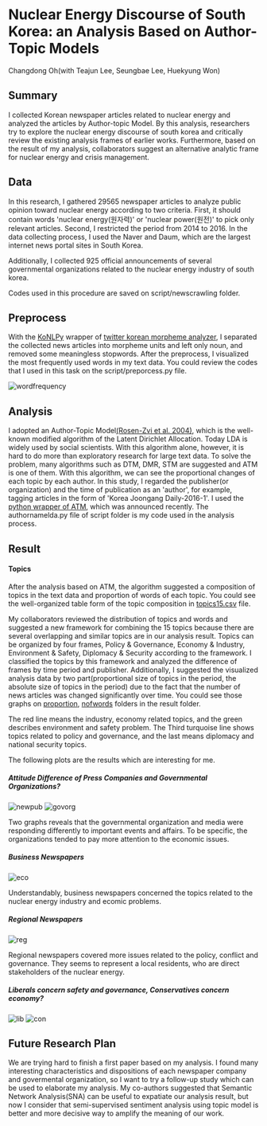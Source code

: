 Nuclear Energy Discourse of South Korea: an Analysis Based on Author-Topic Models
===============
Changdong Oh(with Teajun Lee, Seungbae Lee, Huekyung Won)

Summary
-----------
I collected Korean newspaper articles related to nuclear energy and analyzed the articles by Author-topic Model. By this analysis, researchers try to explore the nuclear energy discourse of south korea and critically review the existing analysis frames of earlier works. Furthermore, based on the result of my analysis, collaborators suggest an alternative analytic frame for nuclear energy and crisis management.

Data
--------
In this research, I gathered 29565 newspaper articles to analyze public opinion toward nuclear energy according to two criteria. First, it should contain words 'nuclear energy(원자력)' or 'nuclear power(원전)' to pick only relevant articles. Second, I restricted the period from 2014 to 2016. In the data collecting process, I used the Naver and Daum, which are the largest internet news portal sites in South Korea.

Additionally, I collected 925 official announcements of several governmental organizations related to the nuclear energy industry of south korea.

Codes used in this procedure are saved on script/newscrawling folder.

Preprocess
-------
With the [KoNLPy](http://konlpy.org/en/v0.4.4/) wrapper of [twitter korean morpheme analyzer](https://github.com/twitter/twitter-korean-text), I separated the collected news articles into morpheme units and left only noun, and removed some meaningless stopwords. After the preprocess, I visualized the most frequently used words in my text data. You could review the codes that I used in this task on the script/preporcess.py file.

![wordfrequency](https://github.com/ChangdongOh/nuclearenergy/blob/master/result/freq.jpg)

Analysis
--------
I adopted an Author-Topic Model[(Rosen-Zvi et al. 2004)](http://dl.acm.org/citation.cfm?id=1036902), which is the well-known modified algorithm of the Latent Dirichlet Allocation. Today LDA is widely used by social scientists. With this algorithm alone, however, it is hard to do more than exploratory research for large text data. To solve the problem, many algorithms such as DTM, DMR, STM are suggested and ATM is one of them. With this algorithm, we can see the proportional changes of each topic by each author. In this study, I regarded the publisher(or organization) and the time of publication as an 'author', for example, tagging articles in the form of 'Korea Joongang Daily-2016-1'. I used the [python wrapper of ATM](https://radimrehurek.com/gensim/models/atmodel.html), which was announced recently. The authornamelda.py file of script folder is my code used in the analysis process.

Result
---------

#### Topics
After the analysis based on ATM, the algorithm suggested a composition of topics in the text data and proportion of words of each topic. You could see the well-organized table form of the topic composition in [topics15.csv](https://github.com/ChangdongOh/nuclearenergy/blob/master/result/topics15.csv) file.

My collaborators reviewed the distribution of topics and words and suggested a new framework for combining the 15 topics because there are several overlapping and similar topics are in our analysis result. Topics can be organized by four frames, Policy & Governance, Economy & Industry, Environment & Safety, Diplomacy & Security according to the framework. I classified the topics by this framework and analyzed the difference of frames by time period and publisher. Additionally, I suggested the visualized analysis data by two part(proportional size of topics in the period, the absolute size of topics in the period) due to the fact that the number of news articles was changed significantly over time. You could see those graphs on [proportion](https://github.com/ChangdongOh/nuclearenergy/tree/master/result/proportion), [nofwords](https://github.com/ChangdongOh/nuclearenergy/tree/master/result/nofwords) folders in the result folder. 

The red line means the industry, economy related topics, and the green describes environment and safety problem. The Third turquoise line shows topics related to policy and governance, and the last means diplomacy and national security topics. 

The following plots are the results which are interesting for me.

##### Attitude Difference of Press Companies and Governmental Organizations?
![newpub](https://github.com/ChangdongOh/nuclearenergy/blob/master/result/nofwords/%EC%96%B8%EB%A1%A0%EC%82%AC%20%EC%A0%84%EC%B2%B4.jpg)
![govorg](https://github.com/ChangdongOh/nuclearenergy/blob/master/result/nofwords/%EC%9B%90%EC%9E%90%EB%A0%A5%EA%B3%84%20%EC%A0%84%EB%B0%98.jpg)

Two graphs reveals that the governmental organization and media were responding differently to important events and affairs. To be specific, the organizations tended to pay more attention to the economic issues.

##### Business Newspapers
![eco](https://github.com/ChangdongOh/nuclearenergy/blob/master/result/nofwords/%EA%B2%BD%EC%A0%9C%EC%A7%80.jpg)

Understandably, business newspapers concerned the topics related to the nuclear energy industry and ecomic problems.

##### Regional Newspapers
![reg](https://github.com/ChangdongOh/nuclearenergy/blob/master/result/nofwords/%EC%A7%80%EC%97%AD%EC%96%B8%EB%A1%A0.jpg)

Regional newspapers covered more issues related to the policy, conflict and governance. They seems to represent a local residents, who are direct stakeholders of the nuclear energy.

##### Liberals concern safety and governance, Conservatives concern economy?
![lib](https://github.com/ChangdongOh/nuclearenergy/blob/master/result/nofwords/%EC%A7%84%EB%B3%B4.jpg)
![con](https://github.com/ChangdongOh/nuclearenergy/blob/master/result/nofwords/%EB%B3%B4%EC%88%98.jpg)


Future Research Plan
------

We are trying hard to finish a first paper based on my analysis. I found many interesting characteristics and dispositions of each newspaper company and govermental organization, so I want to try a follow-up study which can be used to elaborate my analysis. My co-authors suggested that Semantic Network Analysis(SNA) can be useful to expatiate our analysis result, but now I consider that semi-supervised sentiment analysis using topic model is better and more decisive way to amplify the meaning of our work.